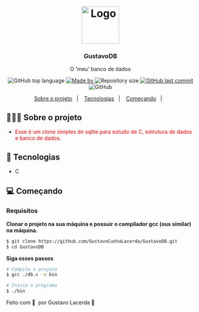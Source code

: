 <h1 align="center">
	<img alt="Logo" src="https://icons.iconarchive.com/icons/paomedia/small-n-flat/1024/database-icon.png" width="100px" />
</h1>

<h3 align="center">
  GustavoDB
</h3>

<p align="center">O 'meu' banco de dados</p>

<p align="center">
  <img alt="GitHub top language" src="https://img.shields.io/github/languages/top/GustavoCunhaLacerda/GustavoDB">

  <a href=#>
    <img alt="Made by" src="https://img.shields.io/badge/made%20by-Gustavo%20Lacerda-gree">
  </a>
  
  <img alt="Repository size" src="https://img.shields.io/github/repo-size/GustavoCunhaLacerda/GustavoDB">
  
  <a href=#>
    <img alt="GitHub last commit" src="https://img.shields.io/github/last-commit/GustavoCunhaLacerda/GustavoDB">
  </a>
  
  <img alt="GitHub" src="https://img.shields.io/github/license/GustavoCunhaLacerda/GustavoDB">
</p>

<p align="center">
  <a href="#-about-the-project">Sobre o projeto</a>&nbsp;&nbsp;&nbsp;|&nbsp;&nbsp;&nbsp;
  <a href="#-technologies">Tecnologias</a>&nbsp;&nbsp;&nbsp;|&nbsp;&nbsp;&nbsp;
  <a href="#-getting-started">Começando</a>&nbsp;&nbsp;&nbsp;|&nbsp;&nbsp;&nbsp;
</p>

## 👨🏻‍💻 Sobre o projeto

- <p style="color: red;"> Esse é um clone simples de sqlite para estudo de C, estrutura de dados e banco de dados.</p>

## 🚀 Tecnologias

- C

## 💻 Começando

### Requisitos

**Clonar o projeto na sua máquina e possuir o compilador gcc (ous similar) na máquina.**

```bash
$ git clone https://github.com/GustavoCunhaLacerda/GustavoDB.git
$ cd GustavoDB
```

**Siga esses passos**

```bash
# Compile o projeto
$ gcc ./db.c -o bin

# Inicie o programa
$ ./bin
```


Feito com 💜 &nbsp;por Gustavo Lacerda 👋 &nbsp;
